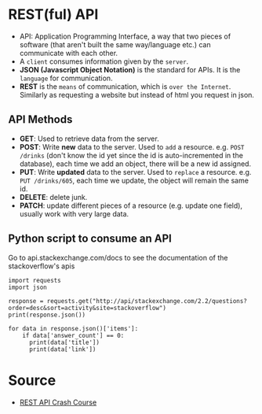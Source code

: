 # REST(ful) API

- API: Application Programming Interface, a way that two pieces of software (that aren't built the same way/language etc.) can communicate with each other.
- A `client` consumes information given by the `server`.
- **JSON (Javascript Object Notation)** is the standard for APIs. It is the `language` for communication.
- **REST** is the `means` of communication, which is `over the Internet`. Similarly as requesting a website but instead of html you request in json.

## API Methods
- **GET**: Used to retrieve data from the server.
- **POST**: Write **new** data to the server. Used to `add` a resource. e.g. `POST /drinks` (don't know the id yet since the id is auto-incremented in the database), each time we add an object, there will be a new id assigned.
- **PUT**: Write **updated** data to the server. Used to `replace` a resource. e.g. `PUT /drinks/605`, each time we update, the object will remain the same id.
- **DELETE**: delete junk.
- **PATCH**: update different pieces of a resource (e.g. update one field), usually work with very large data.

## Python script to consume an API
Go to api.stackexchange.com/docs to see the documentation of the stackoverflow's apis
```
import requests
import json

response = requests.get("http://api/stackexchange.com/2.2/questions?order=desc&sort=activity&site=stackoverflow")
print(response.json())

for data in response.json()['items']:
    if data['answer_count'] == 0:
      print(data['title'])
      print(data['link'])
```


# Source
- [REST API Crash Course](https://www.youtube.com/watch?v=qbLc5a9jdXo)

